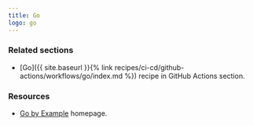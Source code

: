 ```yaml
---
title: Go
logo: go
---
```



### Related sections

- [Go]({{ site.baseurl }}{% link recipes/ci-cd/github-actions/workflows/go/index.md %}) recipe in GitHub Actions section.


### Resources

- [Go by Example](https://gobyexample.com/) homepage.
